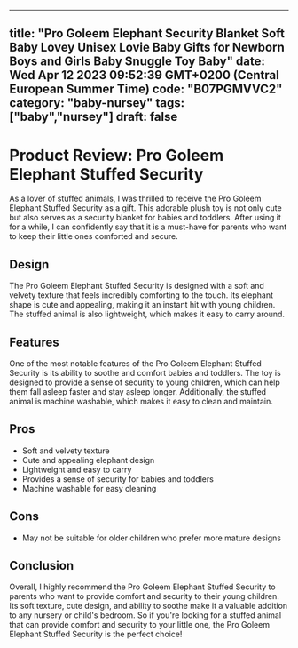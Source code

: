 
---
title: "Pro Goleem Elephant Security Blanket Soft Baby Lovey Unisex Lovie Baby Gifts for Newborn Boys and Girls Baby Snuggle Toy Baby" 
date: Wed Apr 12 2023 09:52:39 GMT+0200 (Central European Summer Time)
code: "B07PGMVVC2"
category: "baby-nursey"
tags: ["baby","nursey"] 
draft: false
---
    
# Product Review: Pro Goleem Elephant Stuffed Security

As a lover of stuffed animals, I was thrilled to receive the Pro Goleem Elephant Stuffed Security as a gift. This adorable plush toy is not only cute but also serves as a security blanket for babies and toddlers. After using it for a while, I can confidently say that it is a must-have for parents who want to keep their little ones comforted and secure.

## Design

The Pro Goleem Elephant Stuffed Security is designed with a soft and velvety texture that feels incredibly comforting to the touch. Its elephant shape is cute and appealing, making it an instant hit with young children. The stuffed animal is also lightweight, which makes it easy to carry around.

## Features

One of the most notable features of the Pro Goleem Elephant Stuffed Security is its ability to soothe and comfort babies and toddlers. The toy is designed to provide a sense of security to young children, which can help them fall asleep faster and stay asleep longer. Additionally, the stuffed animal is machine washable, which makes it easy to clean and maintain.

## Pros

- Soft and velvety texture
- Cute and appealing elephant design
- Lightweight and easy to carry
- Provides a sense of security for babies and toddlers
- Machine washable for easy cleaning

## Cons

- May not be suitable for older children who prefer more mature designs

## Conclusion

Overall, I highly recommend the Pro Goleem Elephant Stuffed Security to parents who want to provide comfort and security to their young children. Its soft texture, cute design, and ability to soothe make it a valuable addition to any nursery or child's bedroom. So if you're looking for a stuffed animal that can provide comfort and security to your little one, the Pro Goleem Elephant Stuffed Security is the perfect choice!